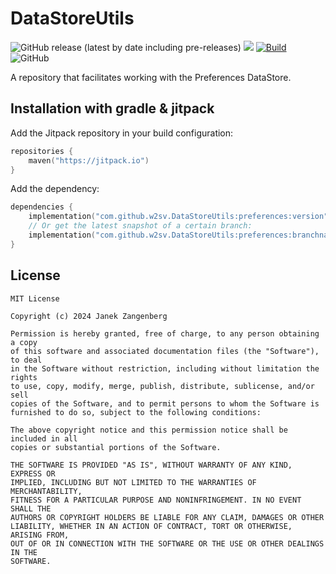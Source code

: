 # DataStoreUtils

![GitHub release (latest by date including pre-releases)](https://img.shields.io/github/v/release/w2sv/DataStoreUtils?include_prereleases)
[![](https://jitpack.io/v/w2sv/DataStoreUtils.svg)](https://jitpack.io/#w2sv/DataStoreUtils)
[![Build](https://github.com/w2sv/DataStoreUtils/actions/workflows/workflow.yaml/badge.svg)](https://github.com/w2sv/DataStoreUtils/actions/workflows/workflow.yaml)
![GitHub](https://img.shields.io/github/license/w2sv/DataStoreUtils)

A repository that facilitates working with the Preferences DataStore.

## Installation with gradle & jitpack

Add the Jitpack repository in your build configuration:

```kotlin
repositories {
    maven("https://jitpack.io")
}
```

Add the dependency:

```kotlin
dependencies {
    implementation("com.github.w2sv.DataStoreUtils:preferences:version")
    // Or get the latest snapshot of a certain branch:
    implementation("com.github.w2sv.DataStoreUtils:preferences:branchname-snapshot")
}
```

## License

```
MIT License

Copyright (c) 2024 Janek Zangenberg

Permission is hereby granted, free of charge, to any person obtaining a copy
of this software and associated documentation files (the "Software"), to deal
in the Software without restriction, including without limitation the rights
to use, copy, modify, merge, publish, distribute, sublicense, and/or sell
copies of the Software, and to permit persons to whom the Software is
furnished to do so, subject to the following conditions:

The above copyright notice and this permission notice shall be included in all
copies or substantial portions of the Software.

THE SOFTWARE IS PROVIDED "AS IS", WITHOUT WARRANTY OF ANY KIND, EXPRESS OR
IMPLIED, INCLUDING BUT NOT LIMITED TO THE WARRANTIES OF MERCHANTABILITY,
FITNESS FOR A PARTICULAR PURPOSE AND NONINFRINGEMENT. IN NO EVENT SHALL THE
AUTHORS OR COPYRIGHT HOLDERS BE LIABLE FOR ANY CLAIM, DAMAGES OR OTHER
LIABILITY, WHETHER IN AN ACTION OF CONTRACT, TORT OR OTHERWISE, ARISING FROM,
OUT OF OR IN CONNECTION WITH THE SOFTWARE OR THE USE OR OTHER DEALINGS IN THE
SOFTWARE.
```
